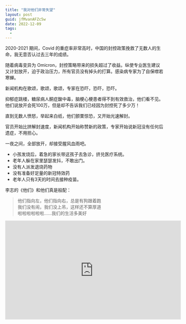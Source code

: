 ```yaml
---
title: "我对他们非常失望"
layout: post
guid: jfMvanAFZc5w
date: 2022-12-09
tags:
  -
---
```


2020-2021 期间，Covid 的重症率非常高时，中国的封控政策挽救了无数人的生命，我无意否认过去三年的成绩。

随着病毒变异为 Omicron，封控策略带来的损失超过了收益。纵使专业医生建议又计划放开，迫于政治压力，所有官员没有掉头的打算。感染病专家为了自保噤若寒蝉。

新闻机构在歌颂，歌颂，歌颂，专家在恐吓，恐吓，恐吓。

抑郁症跳楼，糖尿病人酮症酸中毒，脑梗心梗患者得不到有效救治，他们看不见。他们说放开会死100万，但是却不告诉我们已经因为封控死了多少万！

直到无数人愤怒，举起来白纸，他们颤栗惊恐，又开始光速解封。

官员开始比拼解封速度，新闻机构开始称赞新的政策，专家开始说新冠没有任何后遗症，不用担心。

一夜之间，全部放开，却接受腥风血雨吧。

- 小孩发烧后，着急的家长带这孩子去急诊，挤兑医疗系统。
- 老年人躲在家里瑟瑟发抖，不敢出门。
- 没有人派发退烧药物
- 没有准备好足量的新冠特效药
- 老年人只有3天的时间去接种疫苗。

李志的《他们》和他们真是般配：


> 他们指向左，他们指向右，总是有狗跟着跑    
> 我们没有闹，我们没上吊，这样还不算厚道    
> 啦啦啦啦啦啦……我们的生活多美好    


<iframe width="560" height="315" src="https://www.youtube.com/embed/fOHpIDVVYxo" title="YouTube video player" frameborder="0" allow="accelerometer; autoplay; clipboard-write; encrypted-media; gyroscope; picture-in-picture" allowfullscreen></iframe>


